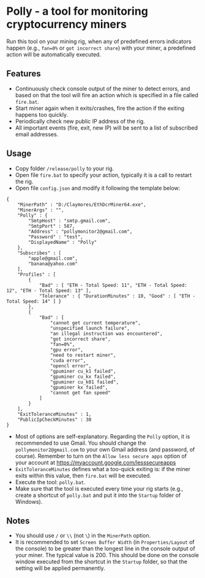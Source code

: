 # Polly - a tool for monitoring cryptocurrency miners

Run this tool on your mining rig, when any of predefined errors indicators happen (e.g., `fan=0%` or `got incorrect share`) with your miner, a predefined action will be automatically executed.

## Features
* Continuously check console output of the miner to detect errors, and based on that the tool will fire an action which is specified in a file called `fire.bat`.
* Start miner again when it exits/crashes, fire the action if the exiting happens too quickly.
* Periodically check new public IP address of the rig.
* All important events (fire, exit, new IP) will be sent to a list of subscribed email addresses.

## Usage
* Copy folder `/release/polly` to your rig.
* Open file `fire.bat` to specify your action, typically it is a call to restart the rig.
* Open file `config.json` and modify it following the template below:
```
{
    "MinerPath" : "D:/Claymores/EthDcrMiner64.exe",
    "MinerArgs" : "",
    "Polly" : {
        "SmtpHost" : "smtp.gmail.com",
        "SmtpPort" : 587,
        "Address" : "pollymonitor2@gmail.com",
        "Password" : "test",
        "DisplayedName" : "Polly"
    },
    "Subscribes" : [
        "apple@gmail.com",
        "banana@yahoo.com"
    ],
    "Profiles" : [
        {
            "Bad" : [ "ETH - Total Speed: 11", "ETH - Total Speed: 12", "ETH - Total Speed: 13" ],
            "Tolerance" : { "DurationMinutes" : 10, "Good" : [ "ETH - Total Speed: 14" ] }
        },
        {
            "Bad" : [
                "cannot get current temperature",
                "unspecified launch failure",
                "an illegal instruction was encountered",
                "got incorrect share",
                "fan=0%",
                "gpu error",
                "need to restart miner",
                "cuda error",
                "opencl error",
                "gpuminer cu_k1 failed",
                "gpuminer cu_kx failed",
                "gpuminer cu_k01 failed",
                "gpuminer kx failed",
                "cannot get fan speed"
            ]
        }
    ],
    "ExitToleranceMinutes" : 1,
    "PublicIpCheckMinutes" : 30
}
```
* Most of options are self-explanatory. Regarding the `Polly` option, it is recommended to use Gmail. You should change the `pollymonitor2@gmail.com` to your own Gmail address (and password, of course). Remember to turn on the  `Allow less secure apps` option of your account at https://myaccount.google.com/lesssecureapps
* `ExitToleranceMinutes` defines what a too-quick exiting is: if the miner exits within this value, then `fire.bat` will be executed.
* Execute the tool: `polly.bat`.
* Make sure that the tool is executed every time your rig starts (e.g., create a shortcut of `polly.bat` and put it into the `Startup` folder of Windows).

## Notes
* You should use `/` or `\\` (not `\`) in the `MinerPath` option.
* It is recommended to set `Screen Buffer Width` (in `Properties/Layout` of the console) to be greater than the longest line in the console output of your miner. The typical value is 200. This should be done on the console window executed from the shortcut in the `Startup` folder, so that the setting will be applied permanently.
